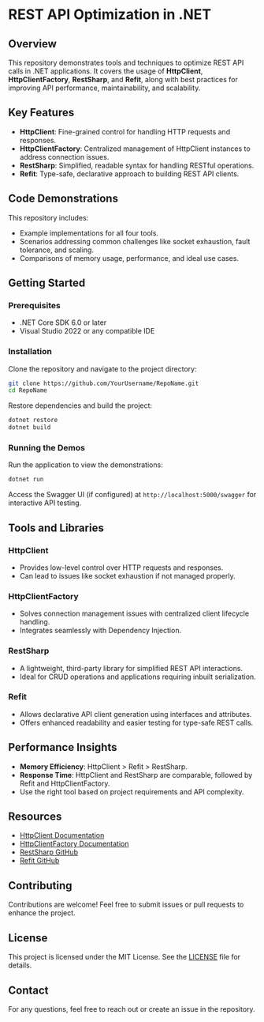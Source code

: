 # REST API Optimization in .NET

## Overview

This repository demonstrates tools and techniques to optimize REST API calls in .NET applications. It covers the usage of **HttpClient**, **HttpClientFactory**, **RestSharp**, and **Refit**, along with best practices for improving API performance, maintainability, and scalability.

## Key Features

- **HttpClient**: Fine-grained control for handling HTTP requests and responses.
- **HttpClientFactory**: Centralized management of HttpClient instances to address connection issues.
- **RestSharp**: Simplified, readable syntax for handling RESTful operations.
- **Refit**: Type-safe, declarative approach to building REST API clients.

## Code Demonstrations

This repository includes:

- Example implementations for all four tools.
- Scenarios addressing common challenges like socket exhaustion, fault tolerance, and scaling.
- Comparisons of memory usage, performance, and ideal use cases.

## Getting Started

### Prerequisites

- .NET Core SDK 6.0 or later
- Visual Studio 2022 or any compatible IDE

### Installation

Clone the repository and navigate to the project directory:

```bash
git clone https://github.com/YourUsername/RepoName.git
cd RepoName
```

Restore dependencies and build the project:

```bash
dotnet restore
dotnet build
```

### Running the Demos

Run the application to view the demonstrations:

```bash
dotnet run
```

Access the Swagger UI (if configured) at `http://localhost:5000/swagger` for interactive API testing.

## Tools and Libraries

### HttpClient

- Provides low-level control over HTTP requests and responses.
- Can lead to issues like socket exhaustion if not managed properly.

### HttpClientFactory

- Solves connection management issues with centralized client lifecycle handling.
- Integrates seamlessly with Dependency Injection.

### RestSharp

- A lightweight, third-party library for simplified REST API interactions.
- Ideal for CRUD operations and applications requiring inbuilt serialization.

### Refit

- Allows declarative API client generation using interfaces and attributes.
- Offers enhanced readability and easier testing for type-safe REST calls.

## Performance Insights

- **Memory Efficiency**: HttpClient > Refit > RestSharp.
- **Response Time**: HttpClient and RestSharp are comparable, followed by Refit and HttpClientFactory.
- Use the right tool based on project requirements and API complexity.

## Resources

- [HttpClient Documentation](https://learn.microsoft.com/en-us/dotnet/api/system.net.http.httpclient)
- [HttpClientFactory Documentation](https://learn.microsoft.com/en-us/aspnet/core/fundamentals/http-requests)
- [RestSharp GitHub](https://github.com/restsharp/RestSharp)
- [Refit GitHub](https://github.com/reactiveui/refit)

## Contributing

Contributions are welcome! Feel free to submit issues or pull requests to enhance the project.

## License

This project is licensed under the MIT License. See the [LICENSE](LICENSE) file for details.

## Contact

For any questions, feel free to reach out or create an issue in the repository.
